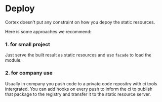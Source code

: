 # Deploy

Cortex doesn't put any constraint on how you depoy the static resources.

Here is some approaches we recommend:

### 1. for small project
Just serve the built result as static resources and use `facade` to load the module.

### 2. for company use
Usually in company you push code to a private code repositry with ci tools intergrated. You can add hooks on every push to inform the ci to publish that package to the registry and transfer it to the static resource server.
